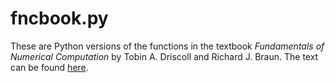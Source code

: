 # fncbook.py

These are Python versions of the functions in the textbook *Fundamentals of Numerical Computation* by Tobin A. Driscoll and Richard J. Braun. The text can be found [here](https://fncbook.github.io/fnc).
